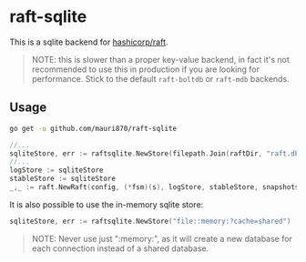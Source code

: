 # raft-sqlite

This is a sqlite backend for [hashicorp/raft](https://github.com/hashicorp/raft).

> NOTE: this is slower than a proper key-value backend, in fact it's not recommended to use this in production if you are looking for performance. Stick to the default `raft-boltdb` or `raft-mdb` backends.

## Usage

```bash
go get -u github.com/mauri870/raft-sqlite
```

```go
//...
sqliteStore, err := raftsqlite.NewStore(filepath.Join(raftDir, "raft.db"))
//...
logStore := sqliteStore
stableStore := sqliteStore
_,_ := raft.NewRaft(config, (*fsm)(s), logStore, stableStore, snapshots, transport)
```

It is also possible to use the in-memory sqlite store:

```go
sqliteStore, err := raftsqlite.NewStore("file::memory:?cache=shared")
```

> NOTE: Never use just ":memory:", as it will create a new database for each connection instead of a shared database.

